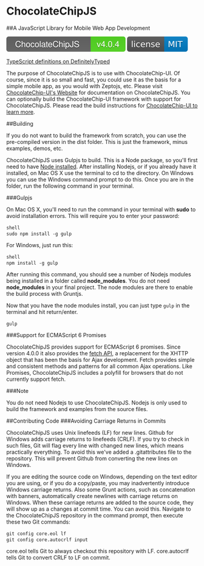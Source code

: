 ChocolateChipJS
================

##A JavaScript Library for Mobile Web App Development

![ChocolateChipJS: v4.0.4](src/badges/ChocolateChipJS.svg) ![License: Open Source](
src/badges/license-MIT.svg)

[TypeScript definitions on DefinitelyTyped](http://definitelytyped.org)

The purpose of ChocolateChipJS is to use with ChocolateChip-UI. Of course, since it is so small and fast, you could use it as the basis for a simple mobile app, as you would with Zeptojs, etc. Please visit [ChocolateChip-UI's Website](http://chocolatechip-ui.com) for documentation on ChocolateChipJS. You can optionally build the ChocolateChip-UI framework with support for ChocolateChipJS. Please read the build instructions for [ChocolateChip-UI to learn more](http://chocolatechip-ui.com/documentation).

##Building 

If you do not want to build the framework from scratch, you can use the pre-compiled version in the dist folder. This is just the framework, minus examples, demos, etc.

ChocolateChipJS uses Gulpjs to build. This is a Node package, so you'll first need to have [Node installed](http://http://nodejs.org). After installing Nodejs, or if you already have it installed, on Mac OS X use the terminal to cd to the directory. On Windows you can use the Windows command prompt to do this. Once you are in the folder, run the following command in your terminal. 

###Gulpjs

On Mac OS X, you'll need to run the command in your terminal with **sudo** to avoid installation errors. This will require you to enter your password:

```
shell
sudo npm install -g gulp
``` 


For Windows, just run this:

```
shell
npm install -g gulp
```

After running this command, you should see a number of Nodejs modules being installed in a folder called **node\_modules**. You do not need **node\_modules** in your final project. The node modules are there to enable the build process with Gruntjs.

Now that you have the node modules install, you can just type `gulp` in the terminal and hit return/enter. 

```
gulp
```

###Support for ECMAScript 6 Promises

ChocolateChipJS provides support for ECMAScript 6 promises. Since version 4.0.0 it also provides the [fetch API](https://fetch.spec.whatwg.org), a replacement for the XHTTP object that has been the basis for Ajax development. Fetch provides simple and consistent methods and patterns for all common Ajax operations. Like Promises, ChocolateChipJS includes a polyfill for browsers that do not currently support fetch.



###Note

You do not need Nodejs to use ChocolateChipJS. Nodejs is only used to build the framework and examples from the source files.

##Contributing Code
###Avoiding Carriage Returns in Commits

ChocolateChipJS uses Unix linefeeds (LF) for new lines. Github for Windows adds carriage returns to linefeeds (CRLF). If you try to check in such files, Git will flag every line with changed new lines, which means practically everything. To avoid this we've added a .gitattributes file to the repository. This will prevent Github from converting the new lines on Windows. 

If you are editing the source code on Windows, depending on the text editor you are using, or if you do a copy/paste, you may inadvertently introduce Windows carriage returns. Also some Grunt actions, such as concatenation with banners, automatically create newlines with carriage returns on Windows. When these carriage returns are added to the source code, they will show up as a changes at commit time. You can avoid this. Navigate to the ChocolateChipJS repository in the command prompt, then execute these two Git commands:

```
git config core.eol lf
git config core.autocrlf input
```

core.eol tells Git to always checkout this repository with LF. 
core.autocrlf tells Git to convert CRLF to LF on commit.
